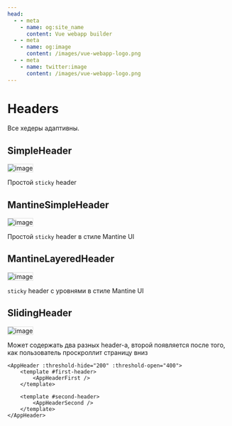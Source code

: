 ```yaml
---
head:
  - - meta
    - name: og:site_name
      content: Vue webapp builder
  - - meta
    - name: og:image
      content: /images/vue-webapp-logo.png
  - - meta
    - name: twitter:image
      content: /images/vue-webapp-logo.png
---
```


# Headers

Все хедеры адаптивны.

## SimpleHeader

![image](/images/vue-webapp/header-simple.png)

Простой `sticky` header

## MantineSimpleHeader

![image](/images/vue-webapp/header-simple-mantine.png)

Простой `sticky` header в стиле Mantine UI

## MantineLayeredHeader

![image](/images/vue-webapp/header-layered-mantine.png)

`sticky` header с уровнями в стиле Mantine UI

## SlidingHeader

![image](/images/vue-webapp/header-sliding.gif)

Может содержать два разных header-а, второй появляется после того, как пользователь проскроллит страницу вниз

```vue-html
<AppHeader :threshold-hide="200" :threshold-open="400">
    <template #first-header>
        <AppHeaderFirst />
    </template>

    <template #second-header>
        <AppHeaderSecond />
    </template>
</AppHeader>
```

<style scoped>
img {
    border: 1px solid #ddd;
}
</style>
